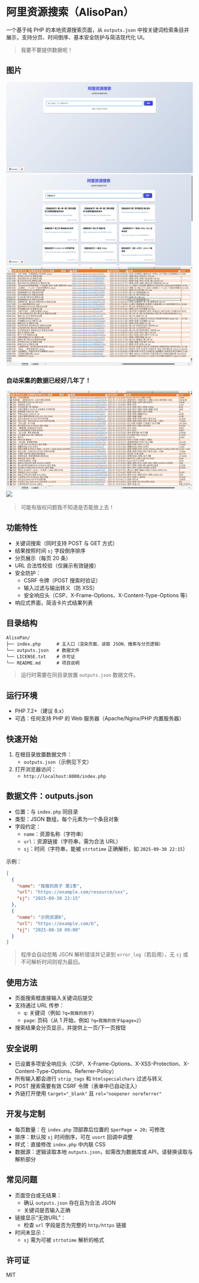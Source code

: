 # 阿里资源搜索（AlisoPan）

一个基于纯 PHP 的本地资源搜索页面，从 `outputs.json` 中按关键词检索条目并展示，支持分页、时间倒序、基本安全防护与简洁现代化 UI。

> 我要不要提供数据呢！

## 图片

![](./image/1.jpg)
![](./image/2.jpg)
![](./image/3.jpg)

### 自动采集的数据已经好几年了！

![](./image/4.jpg)
![](./image/5.jpg)

> 可能有版权问题我不知道是否能放上去！

## 功能特性

- 关键词搜索（同时支持 POST 与 GET 方式）
- 结果按照时间 `sj` 字段倒序排序
- 分页展示（每页 20 条）
- URL 合法性校验（仅展示有效链接）
- 安全防护：
  - CSRF 令牌（POST 搜索时验证）
  - 输入过滤与输出转义（防 XSS）
  - 安全响应头（CSP、X-Frame-Options、X-Content-Type-Options 等）
- 响应式界面，简洁卡片式结果列表

## 目录结构

```
AlisoPan/
├── index.php      # 主入口（渲染页面、读取 JSON、搜索与分页逻辑）
└── outputs.json   # 数据文件
└── LICENSE.txt    # 许可证
└── README.md      # 项目说明
```

> 运行时需要在同目录放置 `outputs.json` 数据文件。

## 运行环境

- PHP 7.2+（建议 8.x）
- 可选：任何支持 PHP 的 Web 服务器（Apache/Nginx/PHP 内置服务器）

## 快速开始

1. 在根目录放置数据文件：
   - `outputs.json`（示例见下文）
2. 打开浏览器访问：
   - `http://localhost:8000/index.php`

## 数据文件：outputs.json

- 位置：与 `index.php` 同目录
- 类型：JSON 数组，每个元素为一个条目对象
- 字段约定：
  - `name`：资源名称（字符串）
  - `url`：资源链接（字符串，需为合法 URL）
  - `sj`：时间（字符串，能被 `strtotime` 正确解析，如 `2025-09-30 22:15`）

示例：

```json
[
  {
    "name": "我推的孩子 第1季",
    "url": "https://example.com/resource/xxx",
    "sj": "2025-09-30 22:15"
  },
  {
    "name": "示例资源B",
    "url": "https://example.com/b",
    "sj": "2025-08-10 09:00"
  }
]
```

> 程序会自动忽略 JSON 解析错误并记录到 `error_log`（若启用），无 `sj` 或不可解析时间则视为最旧。

## 使用方法

- 页面搜索框直接输入关键词后提交
- 支持通过 URL 传参：
  - `q`: 关键词（例如 `?q=我推的孩子`）
  - `page`: 页码（从 1 开始，例如 `?q=我推的孩子&page=2`）
- 搜索结果会分页显示，并提供上一页/下一页按钮

## 安全说明

- 已设置多项安全响应头（CSP、X-Frame-Options、X-XSS-Protection、X-Content-Type-Options、Referrer-Policy）
- 所有输入都会进行 `strip_tags` 和 `htmlspecialchars` 过滤与转义
- POST 搜索需要有效 CSRF 令牌（表单中已自动注入）
- 外链打开使用 `target="_blank"` 且 `rel="noopener noreferrer"`

## 开发与定制

- 每页数量：在 `index.php` 顶部靠后位置的 `$perPage = 20;` 可修改
- 排序：默认按 `sj` 时间倒序，可在 `usort` 回调中调整
- 样式：直接修改 `index.php` 中内联 CSS
- 数据源：逻辑读取本地 `outputs.json`，如需改为数据库或 API，请替换读取与解析部分

## 常见问题

- 页面空白或无结果：
  - 确认 `outputs.json` 存在且为合法 JSON
  - 关键词是否输入正确
- 链接显示“无效URL”：
  - 检查 `url` 字段是否为完整的 `http/https` 链接
- 时间未显示：
  - `sj` 需为可被 `strtotime` 解析的格式

## 许可证

MIT
